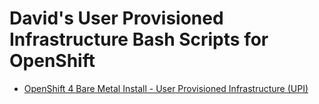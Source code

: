 # David's User Provisioned Infrastructure Bash Scripts for OpenShift

- [OpenShift 4 Bare Metal Install - User Provisioned Infrastructure (UPI)](#David's-User-Provisioned-Infrastructure-Bash-Scripts-for-OpenShift)
